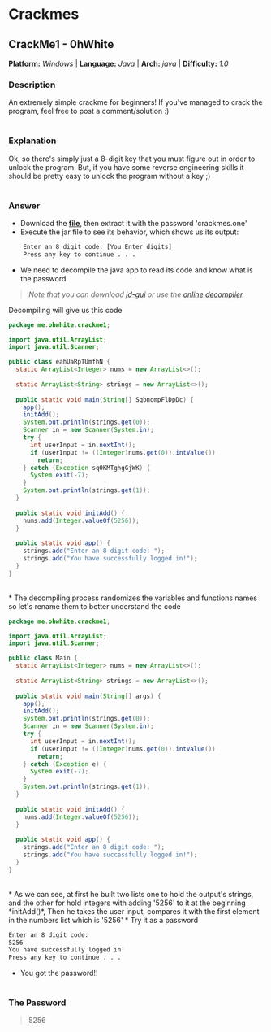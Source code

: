 # Crackmes

## CrackMe1 - 0hWhite

**Platform:** *Windows* | **Language:** *Java*
                        |
**Arch:** *java*        | **Difficulty:** *1.0*   


### Description
An extremely simple crackme for beginners!
If you've managed to crack the program, feel free to post a comment/solution :)
<br><br>

### Explanation
Ok, so there's simply just a 8-digit key that you must figure out in order to unlock the program. But, if you have some reverse engineering skills it should be pretty easy to unlock the program without a key ;)
<br><br>

### Answer
* Download the [**file**](https://crackmes.one/static/crackme/5f0c333633c5d42a7c6679b1.zip), then extract it with the password 'crackmes.one'
* Execute the jar file to see its behavior, which shows us its output:
```sh
    Enter an 8 digit code: [You Enter digits]
    Press any key to continue . . .
```
* We need to decompile the java app to read its code and know what is the password
>*Note that you can download [jd-gui](http://java-decompiler.github.io/) or use the [online decomplier](http://www.javadecompilers.com/)*

Decompiling will give us this code
```java
package me.ohwhite.crackme1;

import java.util.ArrayList;
import java.util.Scanner;

public class eahUaRpTUmfhN {
  static ArrayList<Integer> nums = new ArrayList<>();
  
  static ArrayList<String> strings = new ArrayList<>();
  
  public static void main(String[] SqbnompFlDpDc) {
    app();
    initAdd();
    System.out.println(strings.get(0));
    Scanner in = new Scanner(System.in);
    try {
      int userInput = in.nextInt();
      if (userInput != ((Integer)nums.get(0)).intValue())
        return; 
    } catch (Exception sqOKMTghgGjWK) {
      System.exit(-7);
    } 
    System.out.println(strings.get(1));
  }
  
  public static void initAdd() {
    nums.add(Integer.valueOf(5256));
  }
  
  public static void app() {
    strings.add("Enter an 8 digit code: ");
    strings.add("You have successfully logged in!");
  }
}
```
<br>
* The decompiling process randomizes the variables and functions names so let's rename them to better understand the code


```java
package me.ohwhite.crackme1;

import java.util.ArrayList;
import java.util.Scanner;

public class Main {
  static ArrayList<Integer> nums = new ArrayList<>();
  
  static ArrayList<String> strings = new ArrayList<>();
  
  public static void main(String[] args) {
    app();
    initAdd();
    System.out.println(strings.get(0));
    Scanner in = new Scanner(System.in);
    try {
      int userInput = in.nextInt();
      if (userInput != ((Integer)nums.get(0)).intValue())
        return; 
    } catch (Exception e) {
      System.exit(-7);
    } 
    System.out.println(strings.get(1));
  }
  
  public static void initAdd() {
    nums.add(Integer.valueOf(5256));
  }
  
  public static void app() {
    strings.add("Enter an 8 digit code: ");
    strings.add("You have successfully logged in!");
  }
}
```
<br>
* As we can see, at first he built two lists one to hold the output's strings, and the other for hold integers with adding '5256' to it at the beginning *initAdd()*, Then he takes the user input, compares it with the first element in the numbers list which is '5256'
* Try it as a password
  
```sh
Enter an 8 digit code:
5256
You have successfully logged in!
Press any key to continue . . .
```

* You got the password!!
<br><br>

### The Password
 > 5256
